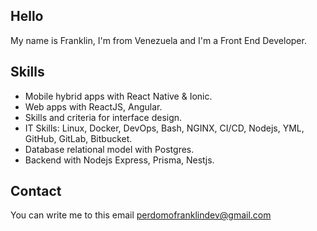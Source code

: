 ## Hello

My name is Franklin, I'm from Venezuela and I'm a Front End Developer.

## Skills

- Mobile hybrid apps with React Native & Ionic.
- Web apps with ReactJS, Angular.
- Skills and criteria for interface design.
- IT Skills: Linux, Docker, DevOps, Bash, NGINX, CI/CD, Nodejs, YML, GitHub, GitLab, Bitbucket.
- Database relational model with Postgres.
- Backend with Nodejs Express, Prisma, Nestjs.

## Contact

You can write me to this email [perdomofranklindev@gmail.com](perdomofranklindev@gmail.com)
